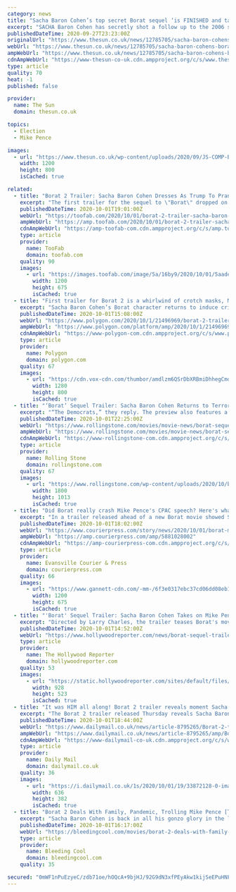 ```yaml
---
category: news
title: "Sacha Baron Cohen’s top secret Borat sequel ‘is FINISHED and targets Mike Pence’"
excerpt: "SACHA Baron Cohen has secretly shot a follow up to the 2006 sensation Borat — and Mike Pence is in the firing line. The second outing as the Kazakh journalist reportedly targets the Vice President"
publishedDateTime: 2020-09-27T23:23:00Z
originalUrl: "https://www.thesun.co.uk/news/12785705/sacha-baron-cohens-borat-sequel-finished-mike-pence/"
webUrl: "https://www.thesun.co.uk/news/12785705/sacha-baron-cohens-borat-sequel-finished-mike-pence/"
ampWebUrl: "https://www.thesun.co.uk/news/12785705/sacha-baron-cohens-borat-sequel-finished-mike-pence/amp/"
cdnAmpWebUrl: "https://www-thesun-co-uk.cdn.ampproject.org/c/s/www.thesun.co.uk/news/12785705/sacha-baron-cohens-borat-sequel-finished-mike-pence/amp/"
type: article
quality: 70
heat: -1
published: false

provider:
  name: The Sun
  domain: thesun.co.uk

topics:
  - Election
  - Mike Pence

images:
  - url: "https://www.thesun.co.uk/wp-content/uploads/2020/09/JS-COMP-BORAT-1.jpg?strip=all&quality=100&w=1200&h=800&crop=1"
    width: 1200
    height: 800
    isCached: true

related:
  - title: "Borat 2 Trailer: Sacha Baron Cohen Dresses As Trump To Prank Mike Pence"
    excerpt: "The first trailer for the sequel to \"Borat\" dropped on Thursday and it appears Sacha Baron Cohen is up to his old tricks again."
    publishedDateTime: 2020-10-01T19:01:00Z
    webUrl: "https://toofab.com/2020/10/01/borat-2-trailer-sacha-baron-cohen-daughter-punk-mike-pence/"
    ampWebUrl: "https://amp.toofab.com/2020/10/01/borat-2-trailer-sacha-baron-cohen-daughter-punk-mike-pence/"
    cdnAmpWebUrl: "https://amp-toofab-com.cdn.ampproject.org/c/s/amp.toofab.com/2020/10/01/borat-2-trailer-sacha-baron-cohen-daughter-punk-mike-pence/"
    type: article
    provider:
      name: TooFab
      domain: toofab.com
    quality: 90
    images:
      - url: "https://images.toofab.com/image/5a/16by9/2020/10/01/5aaded4cdb5145c0ada0b1c570b0b3b1_xl.jpg"
        width: 1200
        height: 675
        isCached: true
  - title: "First trailer for Borat 2 is a whirlwind of crotch masks, Mike Pence, and incest jokes"
    excerpt: "Sacha Baron Cohen’s Borat character returns to induce cringeworthy terror upon unsuspecting interview subjects in a sequel to 2006’s Borat: Cultural Learnings of America for Make Benefit Glorious Nation of Kazakhstan later this month."
    publishedDateTime: 2020-10-01T15:08:00Z
    webUrl: "https://www.polygon.com/2020/10/1/21496969/borat-2-trailer-release-date-amazon-prime-mike-pence-donald-trump-election"
    ampWebUrl: "https://www.polygon.com/platform/amp/2020/10/1/21496969/borat-2-trailer-release-date-amazon-prime-mike-pence-donald-trump-election"
    cdnAmpWebUrl: "https://www-polygon-com.cdn.ampproject.org/c/s/www.polygon.com/platform/amp/2020/10/1/21496969/borat-2-trailer-release-date-amazon-prime-mike-pence-donald-trump-election"
    type: article
    provider:
      name: Polygon
      domain: polygon.com
    quality: 67
    images:
      - url: "https://cdn.vox-cdn.com/thumbor/amdlzm6QSrDbXRBmiDhhegCmo14=/0x0:1280x800/1400x933/filters:focal(488x184:692x388):no_upscale()/cdn.vox-cdn.com/uploads/chorus_image/image/67564749/BORAT2.0.jpg"
        width: 1280
        height: 800
        isCached: true
  - title: "‘Borat’ Sequel Trailer: Sacha Baron Cohen Returns to Terrorize ‘Yankeeland,’ Mike Pence"
    excerpt: "“The Democrats,” they reply. The preview also features a scene where Borat — in a Trump costume — attempts to deliver his daughter to a confused Mike Pence mid-speech. Along with the trailer, Amazon Prime — which recently acquired the comedy ..."
    publishedDateTime: 2020-10-01T22:25:00Z
    webUrl: "https://www.rollingstone.com/movies/movie-news/borat-sequel-trailer-amazon-1069488/"
    ampWebUrl: "https://www.rollingstone.com/movies/movie-news/borat-sequel-trailer-amazon-1069488/amp/"
    cdnAmpWebUrl: "https://www-rollingstone-com.cdn.ampproject.org/c/s/www.rollingstone.com/movies/movie-news/borat-sequel-trailer-amazon-1069488/amp/"
    type: article
    provider:
      name: Rolling Stone
      domain: rollingstone.com
    quality: 67
    images:
      - url: "https://www.rollingstone.com/wp-content/uploads/2020/10/borat-sequel-amazon.jpg"
        width: 1800
        height: 1013
        isCached: true
  - title: "Did Borat really crash Mike Pence's CPAC speech? Here's what videos from the day showed."
    excerpt: "In a trailer released ahead of a new Borat movie showed Sacha Baron Cohen as a Trump impersonator at this year's CPAC. Did that really happen?"
    publishedDateTime: 2020-10-01T18:02:00Z
    webUrl: "https://www.courierpress.com/story/news/2020/10/01/borat-mike-pence-cpac-sacha-baron-cohen-donald-trump-impersonator/5881028002/"
    ampWebUrl: "https://amp.courierpress.com/amp/5881028002"
    cdnAmpWebUrl: "https://amp-courierpress-com.cdn.ampproject.org/c/s/amp.courierpress.com/amp/5881028002"
    type: article
    provider:
      name: Evansville Courier & Press
      domain: courierpress.com
    quality: 66
    images:
      - url: "https://www.gannett-cdn.com/-mm-/6f3e0317ebc37cd06dd08eb1d2f6c02a74a69d5e/c=0-395-3929-2605/local/-/media/2020/09/30/FortSmith/ghows-AR-200939972-5f9f10d8.jpg?auto=webp&format=pjpg&width=1200"
        width: 1200
        height: 675
        isCached: true
  - title: "'Borat' Sequel Trailer: Sacha Baron Cohen Takes on Mike Pence in First Look"
    excerpt: "Directed by Larry Charles, the trailer teases Borat's move from Kazakhstan to the United States for a special mission — and includes a surprise convention drop-in during a Mike Pence speech. Disguised as Donald Trump and with a half-naked,"
    publishedDateTime: 2020-10-01T14:52:00Z
    webUrl: "https://www.hollywoodreporter.com/news/borat-sequel-trailer-sacha-baron-cohen-takes-on-mike-pence-in-first-look"
    type: article
    provider:
      name: The Hollywood Reporter
      domain: hollywoodreporter.com
    quality: 53
    images:
      - url: "https://static.hollywoodreporter.com/sites/default/files/2020/03/borat_cultural_learnings_of_america_for_make_benefit_glorious_nation_of_kazakhstan_still-928x523.jpg"
        width: 928
        height: 523
        isCached: true
  - title: "It was HIM all along! Borat 2 trailer reveals moment Sacha Baron Cohen dresses as Trump and crashes CPAC with a woman over his shoulder and shouts at Mike Pence 'I've got the ..."
    excerpt: "The Borat 2 trailer released Thursday reveals Sacha Baron Cohen was the Trump impersonator who crashed Mike Pence's speech at CPAC in February."
    publishedDateTime: 2020-10-01T18:44:00Z
    webUrl: "https://www.dailymail.co.uk/news/article-8795265/Borat-2-trailer-reveals-moment-Sacha-Baron-Cohen-crashes-CPAC-dressed-Trump.html"
    ampWebUrl: "https://www.dailymail.co.uk/news/article-8795265/amp/Borat-2-trailer-reveals-moment-Sacha-Baron-Cohen-crashes-CPAC-dressed-Trump.html"
    cdnAmpWebUrl: "https://www-dailymail-co-uk.cdn.ampproject.org/c/s/www.dailymail.co.uk/news/article-8795265/amp/Borat-2-trailer-reveals-moment-Sacha-Baron-Cohen-crashes-CPAC-dressed-Trump.html"
    type: article
    provider:
      name: Daily Mail
      domain: dailymail.co.uk
    quality: 36
    images:
      - url: "https://i.dailymail.co.uk/1s/2020/10/01/19/33872128-0-image-a-41_1601576604256.jpg"
        width: 636
        height: 382
        isCached: true
  - title: "Borat 2 Deals With Family, Pandemic, Trolling Mike Pence [TRAILER]"
    excerpt: "Sacha Baron Cohen is back in all his gonzo glory in the latest trailer for Borat 2 for Amazon. Among his new targets: pandemic and Mike Pence."
    publishedDateTime: 2020-10-01T16:17:00Z
    webUrl: "https://bleedingcool.com/movies/borat-2-deals-with-family-pandemic-trolling-mike-pence-trailer/"
    type: article
    provider:
      name: Bleeding Cool
      domain: bleedingcool.com
    quality: 35

secured: "0mWF1nPuEzyeC/zdb71oe/hOQcA+9bjHJ/92G9dN3xfPEyAkw1kijSeEPuHNFfr1Pmlr+kW/AdGhuoECWG4J3BYYRSNkThuYh3rdr8OTBjrSNnkrnyrYcIHo2jZ778FkPksOfPp3rjDv0d51Yg/APWWLCF+31LKe/ElM2tmy39n/Bb0PtxVgd5cHd+VuADIJzCw6OZ3BXCa/kDhqiSajTjvxjnJdyjtNvVvSTUWbyglveQGJ1eolu+F5TsLTZEehIMCQoL3b0qu5VGxUnFpFuYV6cbBP6KVjAA2bgSrsgflBY0v05HIT6VKF2hhsa5UQ0cDFXXi8Qv5jocwbCFORitOC6s92tFCOq7DUDDUI5e4=;uXvAMv8q52lCsuHT1/ZVTw=="
---
```


